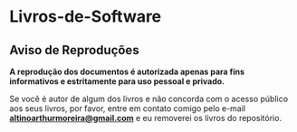 # Livros-de-Software

## Aviso de Reproduções

**A reprodução dos documentos é autorizada apenas para fins informativos e estritamente para uso pessoal e privado.**

Se você é autor de algum dos livros e não concorda com o acesso público aos seus livros, por favor, entre em contato comigo pelo e-mail **altinoarthurmoreira@gmail.com** e eu removerei os livros do repositório.
